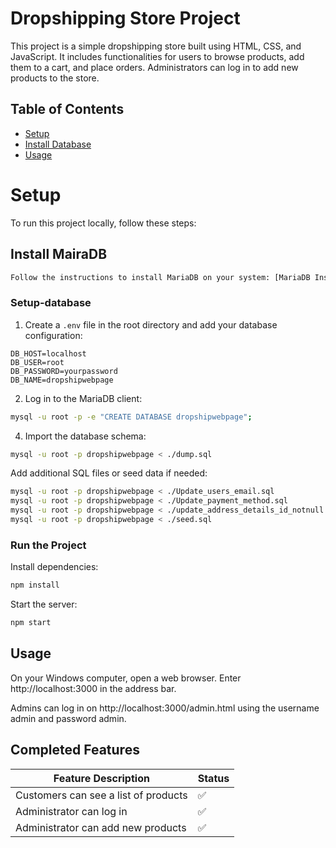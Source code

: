 # Dropshipping Store Project

This project is a simple dropshipping store built using HTML, CSS, and JavaScript. It includes functionalities for users to browse products, add them to a cart, and place orders. Administrators can log in to add new products to the store.

## Table of Contents


- [Setup](#setup)
- [Install Database](#install-database)
- [Usage](#usage)


# Setup
To run this project locally, follow these steps:

## Install MairaDB
```sh
Follow the instructions to install MariaDB on your system: [MariaDB Installation Guide](https://mariadb.com/kb/en/getting-installing-and-upgrading-mariadb/)
```
### Setup-database
1. Create a `.env` file in the root directory and add your database configuration:
```env
DB_HOST=localhost
DB_USER=root
DB_PASSWORD=yourpassword
DB_NAME=dropshipwebpage
```

2. Log in to the MariaDB client:
```sh
mysql -u root -p -e "CREATE DATABASE dropshipwebpage";
```

4. Import the database schema:
```sh
mysql -u root -p dropshipwebpage < ./dump.sql
```
Add additional SQL files or seed data if needed:
```sh
mysql -u root -p dropshipwebpage < ./Update_users_email.sql
mysql -u root -p dropshipwebpage < ./Update_payment_method.sql
mysql -u root -p dropshipwebpage < ./update_address_details_id_notnull.sql
mysql -u root -p dropshipwebpage < ./seed.sql
```

### Run the Project
Install dependencies:
```sh
npm install
```
Start the server:
```sh
npm start
```

## Usage
On your Windows computer, open a web browser. Enter http://localhost:3000 in the address bar.

Admins can log in on http://localhost:3000/admin.html using the username admin and password admin.

## Completed Features

| Feature Description | Status |
|---------------------|--------|
|Customers can see a list of products|✅|
|Administrator can log in|✅|
|Administrator can add new products|✅|